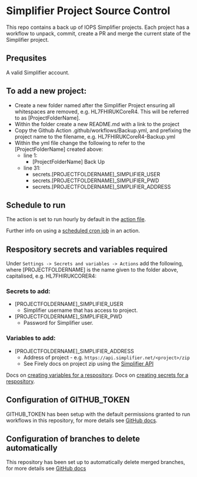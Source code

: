 # Simplifier Project Source Control

This repo contains a back up of IOPS Simplifier projects. Each project has a workflow to unpack, commit, create a PR and merge the current state of the Simplifier project.  

## Prequsites

A valid Simplifier account.

## To add a new project:

- Create a new folder named after the Simplifier Project ensuring all whitespaces are removed, e.g. HL7FHIRUKCoreR4. This will be referred to as [ProjectFolderName]. 
- Within the folder create a new README.md with a link to the project
- Copy the Github Action .github/workflows/Backup.yml, and prefixing the project name to the filename, e.g. HL7FHIRUKCoreR4-Backup.yml
- Within the yml file change the following to refer to the [ProjectFolderName] created above:
    - line 1:
        - [ProjectFolderName] Back Up
    - line 31:
        - secrets.[PROJECTFOLDERNAME]_SIMPLIFIER_USER 
        - secrets.[PROJECTFOLDERNAME]_SIMPLIFIER_PWD
        - secrets.[PROJECTFOLDERNAME]_SIMPLIFIER_ADDRESS

## Schedule to run

The action is set to run hourly by default in the [action file](.github/workflows/backup.yml#L6).  

Further info on using a [scheduled cron job](https://docs.github.com/en/actions/using-workflows/events-that-trigger-workflows#schedule) in an action.

## Respository secrets and variables required

Under `Settings -> Secrets and variables -> Actions` add the following, where [PROJECTFOLDERNAME] is the name given to the folder above, capitalised, e.g. HL7FHIRUKCORER4:

### Secrets to add:
* [PROJECTFOLDERNAME]_SIMPLIFIER_USER  
  * Simplifier username that has access to project.  
* [PROJECTFOLDERNAME]_SIMPLIFIER_PWD  
  * Password for Simplifier user.

### Variables to add:

* [PROJECTFOLDERNAME]_SIMPLIFIER_ADDRESS
  * Address of project - e.g. `https://api.simplifier.net/<project>/zip`
  * See Firely docs on project zip using the [Simplifier API](https://docs.fire.ly/projects/Simplifier/features/api.html#project-zip-api)

Docs on [creating variables for a respository](https://docs.github.com/en/actions/learn-github-actions/variables#creating-configuration-variables-for-a-repository).
Docs on [creating secrets for a respository](https://docs.github.com/en/actions/security-guides/encrypted-secrets#creating-encrypted-secrets-for-a-repository).

## Configuration of GITHUB_TOKEN

GITHUB_TOKEN has been setup with the default permissions granted to run workflows in this repository, for more details see [GitHub docs](https://docs.github.com/en/repositories/managing-your-repositorys-settings-and-features/enabling-features-for-your-repository/managing-github-actions-settings-for-a-repository#setting-the-permissions-of-the-github_token-for-your-repository).

## Configuration of branches to delete automatically

This repository has been set up to automatically delete merged branches, for more details see [GitHub docs](https://docs.github.com/en/repositories/configuring-branches-and-merges-in-your-repository/configuring-pull-request-merges/managing-the-automatic-deletion-of-branches) 


